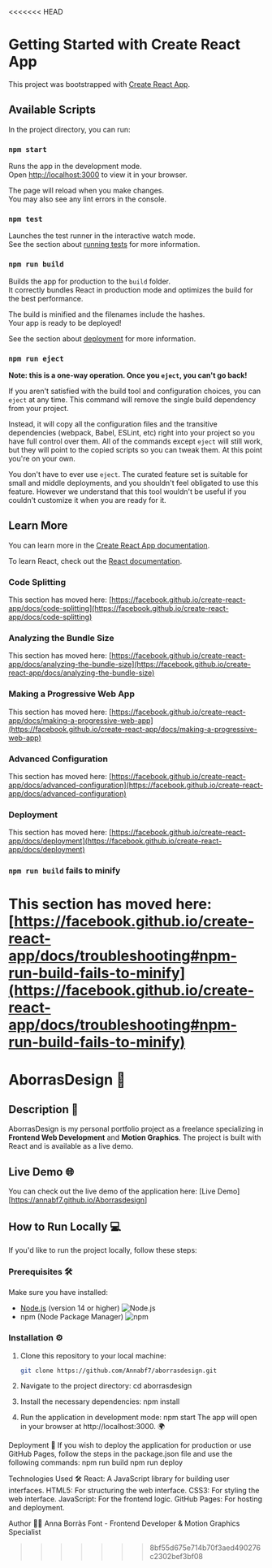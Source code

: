 <<<<<<< HEAD
# Getting Started with Create React App

This project was bootstrapped with [Create React App](https://github.com/facebook/create-react-app).

## Available Scripts

In the project directory, you can run:

### `npm start`

Runs the app in the development mode.\
Open [http://localhost:3000](http://localhost:3000) to view it in your browser.

The page will reload when you make changes.\
You may also see any lint errors in the console.

### `npm test`

Launches the test runner in the interactive watch mode.\
See the section about [running tests](https://facebook.github.io/create-react-app/docs/running-tests) for more information.

### `npm run build`

Builds the app for production to the `build` folder.\
It correctly bundles React in production mode and optimizes the build for the best performance.

The build is minified and the filenames include the hashes.\
Your app is ready to be deployed!

See the section about [deployment](https://facebook.github.io/create-react-app/docs/deployment) for more information.

### `npm run eject`

**Note: this is a one-way operation. Once you `eject`, you can't go back!**

If you aren't satisfied with the build tool and configuration choices, you can `eject` at any time. This command will remove the single build dependency from your project.

Instead, it will copy all the configuration files and the transitive dependencies (webpack, Babel, ESLint, etc) right into your project so you have full control over them. All of the commands except `eject` will still work, but they will point to the copied scripts so you can tweak them. At this point you're on your own.

You don't have to ever use `eject`. The curated feature set is suitable for small and middle deployments, and you shouldn't feel obligated to use this feature. However we understand that this tool wouldn't be useful if you couldn't customize it when you are ready for it.

## Learn More

You can learn more in the [Create React App documentation](https://facebook.github.io/create-react-app/docs/getting-started).

To learn React, check out the [React documentation](https://reactjs.org/).

### Code Splitting

This section has moved here: [https://facebook.github.io/create-react-app/docs/code-splitting](https://facebook.github.io/create-react-app/docs/code-splitting)

### Analyzing the Bundle Size

This section has moved here: [https://facebook.github.io/create-react-app/docs/analyzing-the-bundle-size](https://facebook.github.io/create-react-app/docs/analyzing-the-bundle-size)

### Making a Progressive Web App

This section has moved here: [https://facebook.github.io/create-react-app/docs/making-a-progressive-web-app](https://facebook.github.io/create-react-app/docs/making-a-progressive-web-app)

### Advanced Configuration

This section has moved here: [https://facebook.github.io/create-react-app/docs/advanced-configuration](https://facebook.github.io/create-react-app/docs/advanced-configuration)

### Deployment

This section has moved here: [https://facebook.github.io/create-react-app/docs/deployment](https://facebook.github.io/create-react-app/docs/deployment)

### `npm run build` fails to minify

This section has moved here: [https://facebook.github.io/create-react-app/docs/troubleshooting#npm-run-build-fails-to-minify](https://facebook.github.io/create-react-app/docs/troubleshooting#npm-run-build-fails-to-minify)
=======
# AborrasDesign 🚀

## Description 📄
AborrasDesign is my personal portfolio project as a freelance specializing in **Frontend Web Development** and **Motion Graphics**. The project is built with React and is available as a live demo.

## Live Demo 🌐
You can check out the live demo of the application here: [Live Demo][https://annabf7.github.io/Aborrasdesign]  
## How to Run Locally 💻

If you'd like to run the project locally, follow these steps:

### Prerequisites 🛠️
Make sure you have installed:
- [Node.js](https://nodejs.org/) (version 14 or higher) ![Node.js](https://img.shields.io/badge/Node.js-14+-green)
- npm (Node Package Manager) ![npm](https://img.shields.io/badge/npm-6+-red)

### Installation ⚙️

1. Clone this repository to your local machine:

   ```bash
   git clone https://github.com/Annabf7/aborrasdesign.git

2. Navigate to the project directory:
cd aborrasdesign


3. Install the necessary dependencies:
npm install


4. Run the application in development mode:
npm start
The app will open in your browser at http://localhost:3000. 🌍


Deployment 🚢
If you wish to deploy the application for production or use GitHub Pages, follow the steps in the package.json file and use the following commands:
npm run build
npm run deploy


Technologies Used 🛠️
React: A JavaScript library for building user interfaces.
HTML5: For structuring the web interface.
CSS3: For styling the web interface.
JavaScript: For the frontend logic.
GitHub Pages: For hosting and deployment.


Author 👩‍💻
Anna Borràs Font - Frontend Developer & Motion Graphics Specialist


>>>>>>> 8bf55d675e714b70f3aed490276c2302bef3bf08
